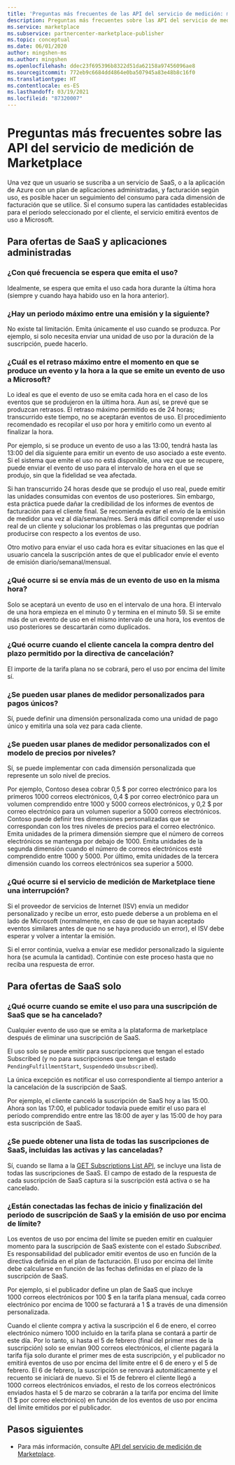 ```yaml
---
title: 'Preguntas más frecuentes de las API del servicio de medición: marketplace comercial de Microsoft'
description: Preguntas más frecuentes sobre las API del servicio de medición para las ofertas de SaaS en Microsoft AppSource y Azure Marketplace.
ms.service: marketplace
ms.subservice: partnercenter-marketplace-publisher
ms.topic: conceptual
ms.date: 06/01/2020
author: mingshen-ms
ms.author: mingshen
ms.openlocfilehash: ddec23f695396b8322d51da62158a97456096ae8
ms.sourcegitcommit: 772eb9c6684dd4864e0ba507945a83e48b8c16f0
ms.translationtype: HT
ms.contentlocale: es-ES
ms.lasthandoff: 03/19/2021
ms.locfileid: "87320007"
---
```

# <a name="marketplace-metered-billing-apis---faq"></a>Preguntas más frecuentes sobre las API del servicio de medición de Marketplace

Una vez que un usuario se suscriba a un servicio de SaaS, o a la aplicación de Azure con un plan de aplicaciones administradas, y facturación según uso, es posible hacer un seguimiento del consumo para cada dimensión de facturación que se utilice.  Si el consumo supera las cantidades establecidas para el período seleccionado por el cliente, el servicio emitirá eventos de uso a Microsoft.

## <a name="for-both-saas-offers-and-managed-apps"></a>Para ofertas de SaaS y aplicaciones administradas

### <a name="how-often-is-it-expected-to-emit-usage"></a>¿Con qué frecuencia se espera que emita el uso?

Idealmente, se espera que emita el uso cada hora durante la última hora (siempre y cuando haya habido uso en la hora anterior).

### <a name="is-there-a-maximal-period-between-one-emission-and-the-next-one"></a>¿Hay un periodo máximo entre una emisión y la siguiente?

No existe tal limitación. Emita únicamente el uso cuando se produzca. Por ejemplo, si solo necesita enviar una unidad de uso por la duración de la suscripción, puede hacerlo.

### <a name="what-is-the-maximum-delay-between-the-time-an-event-occurs-and-the-time-a-usage-event-is-emitted-to-microsoft"></a>¿Cuál es el retraso máximo entre el momento en que se produce un evento y la hora a la que se emite un evento de uso a Microsoft?

Lo ideal es que el evento de uso se emita cada hora en el caso de los eventos que se produjeron en la última hora. Aun así, se prevé que se produzcan retrasos. El retraso máximo permitido es de 24 horas; transcurrido este tiempo, no se aceptarán eventos de uso. El procedimiento recomendado es recopilar el uso por hora y emitirlo como un evento al finalizar la hora.

Por ejemplo, si se produce un evento de uso a las 13:00, tendrá hasta las 13:00 del día siguiente para emitir un evento de uso asociado a este evento.  Si el sistema que emite el uso no está disponible, una vez que se recupere, puede enviar el evento de uso para el intervalo de hora en el que se produjo, sin que la fidelidad se vea afectada.

Si han transcurrido 24 horas desde que se produjo el uso real, puede emitir las unidades consumidas con eventos de uso posteriores.  Sin embargo, esta práctica puede dañar la credibilidad de los informes de eventos de facturación para el cliente final.  Se recomienda evitar el envío de la emisión de medidor una vez al día/semana/mes.  Será más difícil comprender el uso real de un cliente y solucionar los problemas o las preguntas que podrían producirse con respecto a los eventos de uso.

Otro motivo para enviar el uso cada hora es evitar situaciones en las que el usuario cancela la suscripción antes de que el publicador envíe el evento de emisión diario/semanal/mensual.

### <a name="what-happens-when-you-send-more-than-one-usage-event-in-the-same-hour"></a>¿Qué ocurre si se envía más de un evento de uso en la misma hora?

Solo se aceptará un evento de uso en el intervalo de una hora. El intervalo de una hora empieza en el minuto 0 y termina en el minuto 59.  Si se emite más de un evento de uso en el mismo intervalo de una hora, los eventos de uso posteriores se descartarán como duplicados.

### <a name="what-happens-when-the-customer-cancels-the-purchase-within-the-time-allowed-by-the-cancellation-policy"></a>¿Qué ocurre cuando el cliente cancela la compra dentro del plazo permitido por la directiva de cancelación?

El importe de la tarifa plana no se cobrará, pero el uso por encima del límite sí.

### <a name="can-custom-meter-plans-be-used-for-one-time-payments"></a>¿Se pueden usar planes de medidor personalizados para pagos únicos?

Sí, puede definir una dimensión personalizada como una unidad de pago único y emitirla una sola vez para cada cliente.

### <a name="can-custom-meter-plans-be-used-to-tiered-pricing-model"></a>¿Se pueden usar planes de medidor personalizados con el modelo de precios por niveles?

Sí, se puede implementar con cada dimensión personalizada que represente un solo nivel de precios.

Por ejemplo, Contoso desea cobrar 0,5 $ por correo electrónico para los primeros 1000 correos electrónicos, 0,4 $ por correo electrónico para un volumen comprendido entre 1000 y 5000 correos electrónicos, y 0,2 $ por correo electrónico para un volumen superior a 5000 correos electrónicos. Contoso puede definir tres dimensiones personalizadas que se correspondan con los tres niveles de precios para el correo electrónico. Emita unidades de la primera dimensión siempre que el número de correos electrónicos se mantenga por debajo de 1000. Emita unidades de la segunda dimensión cuando el número de correos electrónicos esté comprendido entre 1000 y 5000. Por último, emita unidades de la tercera dimensión cuando los correos electrónicos sea superior a 5000.

### <a name="what-happens-if-the-marketplace-metering-service-has-an-outage"></a>¿Qué ocurre si el servicio de medición de Marketplace tiene una interrupción?

Si el proveedor de servicios de Internet (ISV) envía un medidor personalizado y recibe un error, esto puede deberse a un problema en el lado de Microsoft (normalmente, en caso de que se hayan aceptado eventos similares antes de que no se haya producido un error), el ISV debe esperar y volver a intentar la emisión.

Si el error continúa, vuelva a enviar ese medidor personalizado la siguiente hora (se acumula la cantidad). Continúe con este proceso hasta que no reciba una respuesta de error.

## <a name="for-saas-offers-only"></a>Para ofertas de SaaS solo

### <a name="what-happens-when-you-emit-usage-for-a-saas-subscription-that-has-been-unsubscribed-already"></a>¿Qué ocurre cuando se emite el uso para una suscripción de SaaS que se ha cancelado?

Cualquier evento de uso que se emita a la plataforma de marketplace después de eliminar una suscripción de SaaS.

El uso solo se puede emitir para suscripciones que tengan el estado Subscribed (y no para suscripciones que tengan el estado `PendingFulfillmentStart`, `Suspended`o `Unsubscribed`).

La única excepción es notificar el uso correspondiente al tiempo anterior a la cancelación de la suscripción de SaaS.

Por ejemplo, el cliente canceló la suscripción de SaaS hoy a las 15:00. Ahora son las 17:00, el publicador todavía puede emitir el uso para el período comprendido entre entre las 18:00 de ayer y las 15:00 de hoy para esta suscripción de SaaS.

### <a name="can-you-get-a-list-of-all-saas-subscriptions-including-active-and-unsubscribed-subscriptions"></a>¿Se puede obtener una lista de todas las suscripciones de SaaS, incluidas las activas y las canceladas?

Sí, cuando se llama a la [GET Subscriptions List API](pc-saas-fulfillment-api-v2.md#subscription-apis), se incluye una lista de todas las suscripciones de SaaS. El campo de estado de la respuesta de cada suscripción de SaaS captura si la suscripción está activa o se ha cancelado.

### <a name="are-the-start-and-end-dates-of-saas-subscription-term-and-overage-usage-emission-connected"></a>¿Están conectadas las fechas de inicio y finalización del periodo de suscripción de SaaS y la emisión de uso por encima de límite?

Los eventos de uso por encima del límite se pueden emitir en cualquier momento para la suscripción de SaaS existente con el estado *Subscribed*. Es responsabilidad del publicador emitir eventos de uso en función de la directiva definida en el plan de facturación. El uso por encima del límite debe calcularse en función de las fechas definidas en el plazo de la suscripción de SaaS. 

Por ejemplo, si el publicador define un plan de SaaS que incluye 1000 correos electrónicos por 100 $ en la tarifa plana mensual, cada correo electrónico por encima de 1000 se facturará a 1 $ a través de una dimensión personalizada.

Cuando el cliente compra y activa la suscripción el 6 de enero, el correo electrónico número 1000 incluido en la tarifa plana se contará a partir de este día. Por lo tanto, si hasta el 5 de febrero (final del primer mes de la suscripción) solo se envían 900 correos electrónicos, el cliente pagará la tarifa fija solo durante el primer mes de esta suscripción, y el publicador no emitirá eventos de uso por encima del límite entre el 6 de enero y el 5 de febrero. El 6 de febrero, la suscripción se renovará automáticamente y el recuento se iniciará de nuevo. Si el 15 de febrero el cliente llegó a 1000 correos electrónicos enviados, el resto de los correos electrónicos enviados hasta el 5 de marzo se cobrarán a la tarifa por encima del límite (1 $ por correo electrónico) en función de los eventos de uso por encima del límite emitidos por el publicador.

## <a name="next-steps"></a>Pasos siguientes

- Para más información, consulte [API del servicio de medición de Marketplace](./marketplace-metering-service-apis.md).
